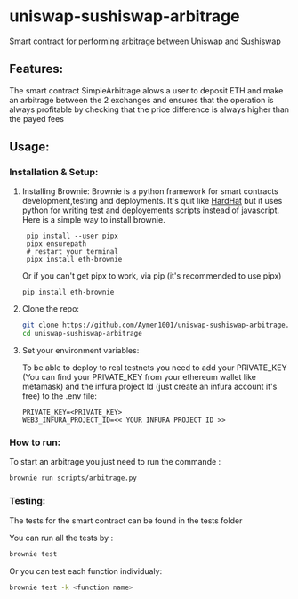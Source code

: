 # uniswap-sushiswap-arbitrage
Smart contract for performing arbitrage between Uniswap and Sushiswap

## Features:
The smart contract SimpleArbitrage alows a user to deposit ETH and make an arbitrage between the 2 exchanges and ensures that the operation is always profitable by checking that the price difference is always higher than the payed fees

## Usage:

### Installation & Setup:

1. Installing Brownie: Brownie is a python framework for smart contracts development,testing and deployments. It's quit like [HardHat](https://hardhat.org) but it uses python for writing test and deployements scripts instead of javascript.
   Here is a simple way to install brownie.
   ```
    pip install --user pipx
    pipx ensurepath
    # restart your terminal
    pipx install eth-brownie
   ```
   Or if you can't get pipx to work, via pip (it's recommended to use pipx)
    ```
    pip install eth-brownie
    ```
   
3. Clone the repo:
   ```sh
   git clone https://github.com/Aymen1001/uniswap-sushiswap-arbitrage.git
   cd uniswap-sushiswap-arbitrage
   ```

4. Set your environment variables:

   To be able to deploy to real testnets you need to add your PRIVATE_KEY (You can find your PRIVATE_KEY from your ethereum wallet like metamask) and the infura project Id (just create an infura account it's free) to the .env file:
   ```
   PRIVATE_KEY=<PRIVATE_KEY>
   WEB3_INFURA_PROJECT_ID=<< YOUR INFURA PROJECT ID >>
   ```
### How to run:

To start an arbitrage you just need to run the commande :
   ```sh
   brownie run scripts/arbitrage.py
   ```
### Testing:

The tests for the smart contract can be found in the tests folder 

You can run all the tests by :
   ```sh
   brownie test
   ```
Or you can test each function individualy:
   ```sh
   brownie test -k <function name>
   ```
